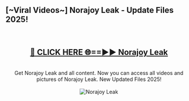 <h2>[~Viral Videos~] Norajoy Leak - Update Files 2025!</h2>
<br>
<div align="center">
<h2><a href="https://betterlinks.top/A2PfLJ" rel="nofollow">🔴 CLICK HERE 🌐==►► Norajoy Leak</a></h2>
<br>
Get Norajoy Leak and all content. Now you can access all videos and pictures of Norajoy Leak. New Updated Files 2025!
<br>
<br>
<a href="https://betterlinks.top/A2PfLJ" rel="nofollow" data-target="animated-image.originalLink"><img src="https://i.ibb.co.com/WyWwxjT/player-gif2.gif" alt="Norajoy Leak" style="max-width: 100%; display: inline-block;" data-target="animated-image.originalImage"></a>
</div>
<br>

